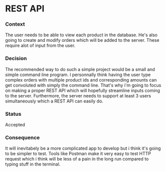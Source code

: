 # REST API

### Context
The user needs to be able to view each product in the database. He's also going to create and modify orders which will be added to the server. These require alot of input from the user.

### Decision
The recommended way to do such a simple project would be a small and simple command line program. I personnally think having the user type complex orders with multiple product ids and corresponding amounts can get convoluted with simply the command line. That's why i'm going to focus on making a proper REST API which will hopefully streamline inputs coming to the server. Furthermore, the server needs to support at least 3 users simultaneously which a REST API can easily do.

### Status
Accepted
### Consequence
It will inevitabely be a more complicated app to develop but i think it's going to be simpler to test. Tools like Postman make it very easy to test HTTP request which i think will be less of a pain in the long run compared to typing stuff in the terminal.